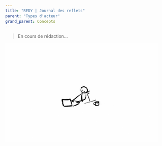 ```yaml
---
title: "REDY | Journal des reflets"
parent: "Types d'acteur"
grand_parent: Concepts
---
```



> En cours de rédaction...

![SynApps](../../assets/under-progress.gif)
